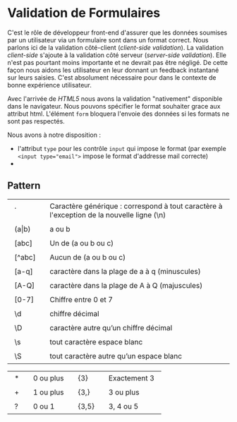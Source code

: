 # Validation de Formulaires

C'est le rôle de développeur front-end d'assurer que les données soumises par un utilisateur via un formulaire sont dans un format correct. Nous parlons ici de la validation côté-client (_client-side validation_). La validation _client-side_ s'ajoute à la validation côté serveur (_server-side validation_). Elle n'est pas pourtant moins importante et ne devrait pas être négligé. De cette façon nous aidons les utilisateur en leur donnant un feedback instantané sur leurs saisies. C'est absolument nécessaire pour dans le contexte de bonne expérience utilisateur.

Avec l'arrivée de _HTML5_ nous avons la validation "nativement" disponible dans le navigateur. Nous pouvons spécifier le format souhaiter grace aux attribut html. L'élément `form` bloquera l'envoie des données si les formats ne sont pas respectés.

Nous avons à notre disposition :

- l'attribut `type` pour les contrôle `input` qui impose le format (par exemple `<input type="email">` impose le format d'addresse mail correcte)
-


## Pattern

<table border="0" cellspacing="0" cellpadding="0">
  <tbody>
    <tr>
      <td valign="top">
        <div style="padding: 3px 8px;">.</div></td>
      <td valign="top">
        <div style="padding: 3px 8px;">Caractère générique : correspond à tout caractère à l'exception de la nouvelle ligne (\n)</div>
      </td>
    </tr>
    <tr>
      <td valign="top">
        <div style="padding: 3px 8px;">(a|b)</div>
      </td>
      <td valign="top">
        <div style="padding: 3px 8px;">a ou b</div>
      </td>
    </tr>
    <tr>
      <td valign="top">
        <div style="padding: 3px 8px;">[abc]</div>
      </td>
      <td valign="top">
        <div style="padding: 3px 8px;">Un de (a ou b ou c)</div>         </td>
    </tr>
    <tr class="countrow">
      <td valign="top">
        <div style="padding: 3px 8px;">[^abc]</div>
      </td>
      <td valign="top">
        <div style="padding: 3px 8px;">Aucun de (a ou b ou c)</div>            </td>
    </tr>
    <tr class="altrow countrow">
      <td valign="top">
        <div style="padding: 3px 8px;">[a-q]</div>
      </td>
      <td valign="top">
        <div style="padding: 3px 8px;">caractère dans la plage de a à q (minuscules)</div>
      </td>
    </tr>
    <tr>
      <td valign="top">
        <div style="padding: 3px 8px;">[A-Q]</div>
      </td>
      <td valign="top">
        <div style="padding: 3px 8px;">caractère dans la plage de   A à Q (majuscules)</div>
      </td>
    </tr>
    <tr>
      <td valign="top">
        <div style="padding: 3px 8px;">[0-7]</div>
      </td>
      <td valign="top">
        <div style="padding: 3px 8px;">Chiffre entre 0 et 7</div>
      </td>
    </tr>
    <tr class="countrow"><td valign="top">
      <div style="padding: 3px 8px;">\d</div>
      </td>
      <td valign="top" class="cheat_sheet_output_cell_2">
        <div style="padding: 3px 8px;">chiffre décimal</div>
      </td>
    </tr>
    <tr class="countrow"><td valign="top">
      <div style="padding: 3px 8px;">\D</div>
      </td>
      <td valign="top" class="cheat_sheet_output_cell_2">
        <div style="padding: 3px 8px;">caractère autre qu’un chiffre décimal</div>
      </td>
    </tr>
    <tr class="countrow"><td valign="top">
      <div style="padding: 3px 8px;">\s</div>
      </td>
      <td valign="top" class="cheat_sheet_output_cell_2">
        <div style="padding: 3px 8px;">tout caractère espace blanc</div>
      </td>
    </tr>
    <tr class="countrow"><td valign="top">
      <div style="padding: 3px 8px;">\S</div>
      </td>
      <td valign="top" class="cheat_sheet_output_cell_2">
        <div style="padding: 3px 8px;">tout caractère autre qu’un espace blanc</div>
      </td>
    </tr>
  </tbody>
</table>


<table border="0" cellspacing="0" cellpadding="0" >
  <tbody><tr class="altrow countrow">
    <td valign="top" >
      <div style="padding: 3px 8px;">*</div>
    </td>
    <td valign="top">
      <div style="padding: 3px 8px;">0 ou plus</div>
    </td>
    <td valign="top">
      <div style="padding: 3px 8px;">{3}</div>
    </td>
    <td valign="top">
      <div style="padding: 3px 8px;">Exactement 3</div>
    </td>
    </tr>
    <tr>
      <td valign="top">
        <div style="padding: 3px 8px;">+</div>
      </td>
      <td valign="top">
        <div style="padding: 3px 8px;">1 ou plus</div>
      </td>
      <td valign="top">
        <div style="padding: 3px 8px;">{3,}</div>
      </td>
      <td valign="top">
        <div style="padding: 3px 8px;">3 ou plus</div>
      </td>
    </tr>
    <tr>
      <td valign="top">
        <div style="padding: 3px 8px;">?</div>
      </td>
      <td valign="top">
        <div style="padding: 3px 8px;">0 ou 1</div>
      </td>
      <td valign="top">
        <div style="padding: 3px 8px;">{3,5}</div>
      </td>
      <td valign="top">
        <div style="padding: 3px 8px;">3, 4 ou 5</div>
      </td>
    </tr>
  </tbody>
</table>
